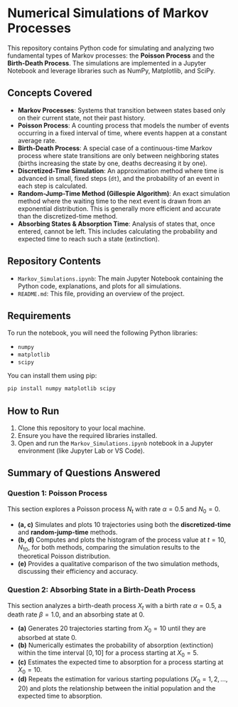 # Numerical Simulations of Markov Processes

This repository contains Python code for simulating and analyzing two fundamental types of Markov processes: the **Poisson Process** and the **Birth-Death Process**. The simulations are implemented in a Jupyter Notebook and leverage libraries such as NumPy, Matplotlib, and SciPy.

## Concepts Covered

* **Markov Processes**: Systems that transition between states based only on their current state, not their past history.
* **Poisson Process**: A counting process that models the number of events occurring in a fixed interval of time, where events happen at a constant average rate.
* **Birth-Death Process**: A special case of a continuous-time Markov process where state transitions are only between neighboring states (births increasing the state by one, deaths decreasing it by one).
* **Discretized-Time Simulation**: An approximation method where time is advanced in small, fixed steps (`dt`), and the probability of an event in each step is calculated.
* **Random-Jump-Time Method (Gillespie Algorithm)**: An exact simulation method where the waiting time to the next event is drawn from an exponential distribution. This is generally more efficient and accurate than the discretized-time method.
* **Absorbing States & Absorption Time**: Analysis of states that, once entered, cannot be left. This includes calculating the probability and expected time to reach such a state (extinction).

## Repository Contents

* `Markov_Simulations.ipynb`: The main Jupyter Notebook containing the Python code, explanations, and plots for all simulations.
* `README.md`: This file, providing an overview of the project.

## Requirements

To run the notebook, you will need the following Python libraries:
* `numpy`
* `matplotlib`
* `scipy`

You can install them using pip:
```bash
pip install numpy matplotlib scipy
```

## How to Run

1.  Clone this repository to your local machine.
2.  Ensure you have the required libraries installed.
3.  Open and run the `Markov_Simulations.ipynb` notebook in a Jupyter environment (like Jupyter Lab or VS Code).

## Summary of Questions Answered

### Question 1: Poisson Process

This section explores a Poisson process $N_t$ with rate $\alpha = 0.5$ and $N_0 = 0$.
* **(a, c)** Simulates and plots 10 trajectories using both the **discretized-time** and **random-jump-time** methods.
* **(b, d)** Computes and plots the histogram of the process value at $t=10$, $N_{10}$, for both methods, comparing the simulation results to the theoretical Poisson distribution.
* **(e)** Provides a qualitative comparison of the two simulation methods, discussing their efficiency and accuracy.

### Question 2: Absorbing State in a Birth-Death Process

This section analyzes a birth-death process $X_t$ with a birth rate $\alpha = 0.5$, a death rate $\beta = 1.0$, and an absorbing state at 0.
* **(a)** Generates 20 trajectories starting from $X_0 = 10$ until they are absorbed at state 0.
* **(b)** Numerically estimates the probability of absorption (extinction) within the time interval $[0, 10]$ for a process starting at $X_0 = 5$.
* **(c)** Estimates the expected time to absorption for a process starting at $X_0 = 10$.
* **(d)** Repeats the estimation for various starting populations ($X_0 = 1, 2, ..., 20$) and plots the relationship between the initial population and the expected time to absorption.
